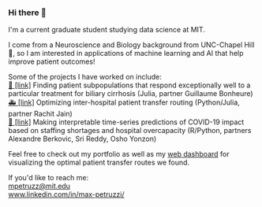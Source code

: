 ### Hi there 👋  

I'm a current graduate student studying data science at MIT.  

I come from a Neuroscience and Biology background from UNC-Chapel Hill 🐏, so I am interested in applications of machine learning and AI that help improve patient outcomes!  

Some of the projects I have worked on include:  
[💊 [link]](https://github.com/max-petruzzi/ML-Exceptional-Drug-Responders-Project) Finding patient subpopulations that respond exceptionally well to a particular treatment for biliary cirrhosis (Julia, partner Guillaume Bonheure)  
[🚑 [link]](https://github.com/rachit-0032/Patient-Transfer-Optimization) Optimizing inter-hospital patient transfer routing (Python/Julia, partner Rachit Jain)  
[🏥 [link]](https://github.com/alexandreberkovic/Analytics-Edge) Making interpretable time-series predictions of COVID-19 impact based on staffing shortages and hospital overcapacity (R/Python, partners Alexandre Berkovic, Sri Reddy, Osho Yonzon)  

Feel free to check out my portfolio as well as my [web dashboard](https://max-petruzzi.github.io/) for visualizing the optimal patient transfer routes we found.

If you'd like to reach me:  
mpetruzz@mit.edu  
www.linkedin.com/in/max-petruzzi/  

<!--
**max-petruzzi/max-petruzzi** is a ✨ _special_ ✨ repository because its `README.md` (this file) appears on your GitHub profile.

Here are some ideas to get you started:

- 🔭 I’m currently working on ...
- 🌱 I’m currently learning ...
- 👯 I’m looking to collaborate on ...
- 🤔 I’m looking for help with ...
- 💬 Ask me about ...
- 📫 How to reach me: ...
- 😄 Pronouns: ...
- ⚡ Fun fact: ...
-->
